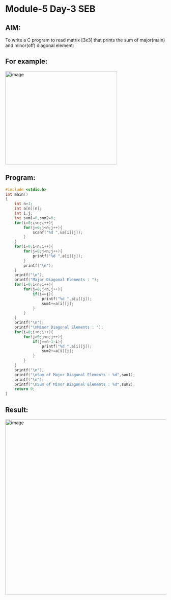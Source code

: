 # Module-5 Day-3 SEB
## AIM:
To write a C program to read matrix [3x3] that prints the sum of major(main) and minor(off) diagonal element:

## For example:
<img width="351" height="292" alt="image" src="https://github.com/user-attachments/assets/04063ee2-0890-4f0e-b5cb-315cf51c427a" />


## Program:
```c
#include <stdio.h>
int main()
{
    int n=3;
    int a[n][n];
    int i,j;
    int sum1=0,sum2=0;
    for(i=0;i<n;i++){
        for(j=0;j<n;j++){
            scanf("%d ",&a[i][j]);
        }
    }
    for(i=0;i<n;i++){
        for(j=0;j<n;j++){
            printf("%d ",a[i][j]);
        }
        printf("\n");
    }
    printf("\n");
    printf("Major Diagonal Elements : ");
    for(i=0;i<n;i++){
        for(j=0;j<n;j++){
            if(i==j){
                printf("%d ",a[i][j]);
                sum1+=a[i][j];
            }
        }
    }
    printf("\n");
    printf("\nMinor Diagonal Elements : ");
    for(i=0;i<n;i++){
        for(j=0;j<n;j++){
            if(j==n-1-i){
                printf("%d ",a[i][j]);
                sum2+=a[i][j];
            }
        }
    }
    printf("\n");
    printf("\nSum of Major Diagonal Elements : %d",sum1);
    printf("\n");
    printf("\nSum of Minor Diagonal Elements : %d",sum2);
    return 0;
}
```
## Result:
<img width="727" height="550" alt="image" src="https://github.com/user-attachments/assets/f6347b6e-b123-4110-b7c1-0920a1dad26e" />
